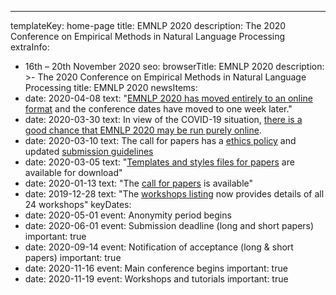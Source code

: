 ---
templateKey: home-page
title: EMNLP 2020
description: The 2020 Conference on Empirical Methods in Natural Language Processing
extraInfo: 
  - 16th – 20th November 2020
seo:
  browserTitle: EMNLP 2020
  description: >-
    The 2020 Conference on Empirical Methods in Natural Language Processing
  title: EMNLP 2020
newsItems:
  - date: 2020-04-08
    text: "[EMNLP 2020 has moved entirely to an online format](/attending#covid-online) and the conference dates have moved to one week later."
  - date: 2020-03-30
    text: In view of the COVID-19 situation, [there is a good chance that EMNLP 2020 may be run purely online](/attending#covid-online). 
  - date: 2020-03-10
    text: The call for papers has a [ethics policy](/call-for-papers#new-ethics-policy) and updated [submission guidelines](/call-for-papers#paper-submission-and-templates) 
  - date: 2020-03-05
    text: "[Templates and styles files for papers](/files/emnlp2020-templates.zip) are available for download"
  - date: 2020-01-13
    text: "The [call for papers](/call-for-papers) is available"
  - date: 2019-12-28
    text: "The [workshops listing](/workshops) now provides details of all 24 workshops"
keyDates:
  - date: 2020-05-01
    event: Anonymity period begins
  - date: 2020-06-01
    event: Submission deadline (long and short papers)
    important: true
  - date: 2020-09-14
    event: Notification of acceptance (long & short papers)
    important: true
  - date: 2020-11-16
    event: Main conference begins
    important: true
  - date: 2020-11-19
    event: Workshops and tutorials
    important: true
